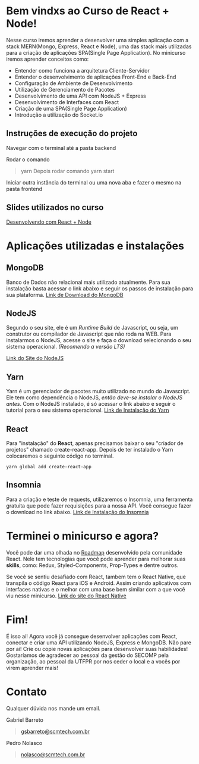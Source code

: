 # Bem vindxs ao Curso de React + Node!

Nesse curso iremos aprender a desenvolver uma simples aplicação com a stack MERN(Mongo, Express, React e Node), uma das stack mais utilizadas para a criação de aplicações SPA(Single Page Application).
No minicurso iremos aprender conceitos como:

- Entender como funciona a arquitetura Cliente-Servidor
- Entender o desenvolvimento de aplicações Front-End e Back-End
- Configuração de Ambiente de Desenvolvimento
- Utilização de Gerenciamento de Pacotes
- Desenvolvimento de uma API com NodeJS + Express
- Desenvolvimento de Interfaces com React
- Criação de uma SPA(Single Page Application)
- Introdução a utilização do Socket.io

## Instruções de execução do projeto
Navegar com o terminal até a pasta backend

Rodar o comando 
> yarn
Depois rodar comando
> yarn start

Iniciar outra instância do terminal ou uma nova aba e fazer o mesmo na pasta frontend

## Slides utilizados no curso

[Desenvolvendo com React + Node](https://docs.google.com/presentation/d/1uM2Xev31BGypXKmV8I6hIRUDd2RUDDW-NFeGMfVIpqI/edit?usp=sharing)

# Aplicações utilizadas e instalações

## MongoDB

Banco de Dados não relacional mais utilizado atualmente. Para sua instalação basta acessar o link abaixo e seguir os passos de instalação para sua plataforma.
[Link de Download do MongoDB](https://docs.mongodb.com/manual/installation/)

## NodeJS

Segundo o seu site, ele é um _Runtime Build_ de Javascript, ou seja, um construtor ou compilador de Javascript que não roda na WEB. Para instalarmos o NodeJS, acesse o site e faça o download selecionando o seu sistema operacional. _(Recomendo a versão LTS)_

[Link do Site do NodeJS](https://nodejs.org/en/)

## Yarn

Yarn é um gerenciador de pacotes muito utilizado no mundo do Javascript. Ele tem como dependência o NodeJS, _então deve-se instalar o NodeJS antes_. Com o NodeJS instalado, é só acessar o link abaixo e seguir o tutorial para o seu sistema operacional.
[Link de Instalação do Yarn](https://yarnpkg.com/en/docs/install)

## React

Para "instalação" do **React**, apenas precisamos baixar o seu "criador de projetos" chamado create-react-app. Depois de ter instalado o Yarn colocaremos o seguinte código no terminal.

    yarn global add create-react-app

## Insomnia

Para a criação e teste de requests, utilizaremos o Insomnia, uma ferramenta gratuita que pode fazer requisições para a nossa API. Você consegue fazer o download no link abaixo.
[Link de Instalação do Insomnia](https://insomnia.rest/download/)

# Terminei o minicurso e agora?

Você pode dar uma olhada no [Roadmap](https://github.com/adam-golab/react-developer-roadmap) desenvolvido pela comunidade React. Nele tem tecnologias que você pode aprender para melhorar suas **skills**, como:
Redux, Styled-Components, Prop-Types e dentre outros.

Se você se sentiu desafiado com React, tambem tem o React Native, que transpila o código React para iOS e Android. Assim criando aplicativos com interfaces nativas e o melhor com uma base bem similar com a que você viu nesse minicurso.
[Link do site do React Native](https://facebook.github.io/react-native/)

# Fim!

É isso ai! Agora você já consegue desenvolver aplicações com React, conectar e criar uma API utilizando NodeJS, Express e MongoDB. Não pare por ai! Crie ou copie novas aplicações para desenvolver suas habilidades!
Gostaríamos de agradecer ao pessoal da gestão do SECOMP pela organização, ao pessoal da UTFPR por nos ceder o local e a vocês por virem aprender mais!

# Contato

Qualquer dúvida nos mande um email.

Gabriel Barreto

> gsbarreto@scmtech.com.br

Pedro Nolasco

> nolasco@scmtech.com.br
